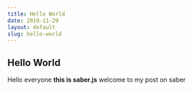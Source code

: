```yaml
---
title: Hello World
date: 2019-11-29
layout: default
slug: hello-world
---
```


## Hello World

Hello everyone **this is saber.js** welcome to my post on saber
